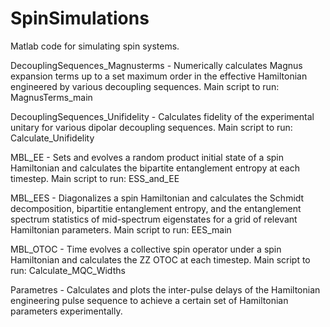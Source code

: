 # SpinSimulations
Matlab code for simulating spin systems. 

DecouplingSequences_Magnusterms - Numerically calculates Magnus expansion terms up to a set maximum order in the effective Hamiltonian engineered by various decoupling sequences. Main script to run: MagnusTerms_main 

DecouplingSequences_Unifidelity - Calculates fidelity of the experimental unitary for various dipolar decoupling sequences. Main script to run: Calculate_Unifidelity 

MBL_EE - Sets and evolves a random product initial state of a spin Hamiltonian and calculates the bipartite entanglement entropy at each timestep. Main script to run: ESS_and_EE

MBL_EES - Diagonalizes a spin Hamiltonian and calculates the Schmidt decomposition, bipartitie entanglement entropy, and the entanglement spectrum statistics of mid-spectrum eigenstates for a grid of relevant Hamiltonian parameters. Main script to run: EES_main

MBL_OTOC - Time evolves a collective spin operator under a spin Hamiltonian and calculates the ZZ OTOC at each timestep. Main script to run: Calculate_MQC_Widths

Parametres - Calculates and plots the inter-pulse delays of the Hamiltonian engineering pulse sequence to achieve a certain set of Hamiltonian parameters experimentally. 
